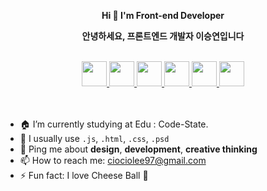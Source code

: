 <div align="center">

<p>
  <b>Hi 👋 I'm Front-end Developer</b>
</p>
<p>
  <b>안녕하세요, 프론트엔드 개발자 이승연입니다</b>
</p>

<br/>
  
  <div>
    <a href="https://developer.mozilla.org/ko/docs/Web/JavaScript" title="JavaScript">
      <img src="https://img.icons8.com/color/48/000000/javascript--v1.png" width="40"/>
    </a>
    <a href="https://ko.reactjs.org/docs/getting-started.html">
      <img src="https://img.icons8.com/color/48/000000/react-native.png" width="40"/>
    </a>
    <a href="#">
      <img src="https://img.icons8.com/color/48/000000/html-5--v1.png" width="40"/>
    </a>
    <a href="https://www.w3schools.com/cssref/">
      <img src="https://img.icons8.com/color/48/000000/css3.png" width="40"/>
    </a>
    <a href="#">
      <img src="https://user-images.githubusercontent.com/80025242/153629384-ff837734-138a-4a55-8358-b307c02f3dfa.png" width="40"/>
    </a>
    <a href="#">
      <img src="https://img.icons8.com/color/48/000000/typescript.png" width="40"/>
    </a>
  </div>

<!-- [![Anurag's GitHub stats](https://github-readme-stats.vercel.app/api?username=ciocio97&hide=stars&count_private=true&show_icons=true&theme=dracula)](https://github.com/anuraghazra/github-readme-stats) -->

<br/>
<br/>
  
</div>

- 🏠 I’m currently studying at Edu : Code-State.
- 🌱 I usually use `.js`, `.html`, `.css`, `.psd`
- 💬 Ping me about <b>design</b>, <b>development</b>, <b>creative thinking</b>
- 📫 How to reach me: ciociolee97@gmail.com
- ⚡ Fun fact: I love Cheese Ball 🧀
